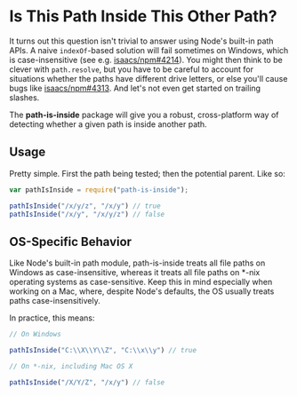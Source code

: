 # Is This Path Inside This Other Path?

It turns out this question isn't trivial to answer using Node's built-in path APIs. A naive `indexOf`-based solution will fail sometimes on Windows, which is case-insensitive (see e.g. [isaacs/npm#4214][]). You might then think to be clever with `path.resolve`, but you have to be careful to account for situations whether the paths have different drive letters, or else you'll cause bugs like [isaacs/npm#4313][]. And let's not even get started on trailing slashes.

The **path-is-inside** package will give you a robust, cross-platform way of detecting whether a given path is inside another path.

## Usage

Pretty simple. First the path being tested; then the potential parent. Like so:

```js
var pathIsInside = require("path-is-inside");

pathIsInside("/x/y/z", "/x/y") // true
pathIsInside("/x/y", "/x/y/z") // false
```

## OS-Specific Behavior

Like Node's built-in path module, path-is-inside treats all file paths on Windows as case-insensitive, whereas it treats all file paths on *-nix operating systems as case-sensitive. Keep this in mind especially when working on a Mac, where, despite Node's defaults, the OS usually treats paths case-insensitively.

In practice, this means:

```js
// On Windows

pathIsInside("C:\\X\\Y\\Z", "C:\\x\\y") // true

// On *-nix, including Mac OS X

pathIsInside("/X/Y/Z", "/x/y") // false
```

[isaacs/npm#4214]: https://github.com/isaacs/npm/pull/4214
[isaacs/npm#4313]: https://github.com/isaacs/npm/issues/4313
